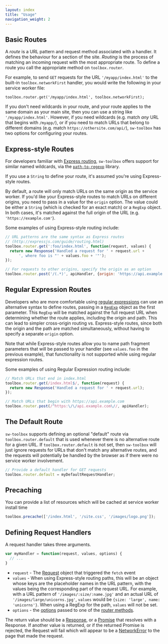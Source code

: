 ```yaml
---
layout: index
title: "Usage"
navigation_weight: 2
---
```


## Basic Routes

A _route_ is a URL pattern and request method associated with a handler.
It defines the behaviour for a section of the site.
_Routing_ is the process of matching an incoming request with the most
appropriate route. To define a route you call the appropriate method on
`toolbox.router`.

For example, to send `GET` requests for the URL `'/myapp/index.html'` to the
built-in `toolbox.networkFirst` handler, you would write the following in your
service worker file:

`toolbox.router.get('/myapp/index.html', toolbox.networkFirst);`

If you don't need wildcards in your route, and your route applies to the same
domain as your main site, then you can use a string like `'/myapp/index.html'`.
However, if you need wildcards (e.g. match _any_ URL that begins with
`/myapp/`), or if you need to match URLs that belong to different domains (e.g.
match `https://othersite.com/api/`), `sw-toolbox` has two options for
configuring your routes.

## Express-style Routes

For developers familiar with [Express routing](http://expressjs.com/en/guide/routing.html),
`sw-toolbox` offers support for similar named wildcards, via the
[`path-to-regexp`](https://github.com/pillarjs/path-to-regexp) library.

If you use a `String` to define your route, it's assumed you're using
Express-style routes.

By default, a route will only match URLs on the same origin as the service
worker. If you'd like your Express-style routes to match URLs on different
origins, you need to pass in a value for the `origin` option. The value could be
either a `String` (which is checked for an exact match) or a `RegExp` object.
In both cases, it's matched against the full origin of the URL
(e.g. `'https://example.com'`).

Some examples of using Express-style routing include:

```javascript
// URL patterns are the same syntax as Express routes
// (http://expressjs.com/guide/routing.html)
toolbox.router.get(':foo/index.html', function(request, values) {
  return new Response('Handled a request for ' + request.url +
      ', where foo is "' + values.foo + '"');
});

// For requests to other origins, specify the origin as an option
toolbox.router.post('/(.*)', apiHandler, {origin: 'https://api.example.com'});
```

## Regular Expression Routes

Developers who are more comfortable using [regular expressions](https://regex101.com/)
can use an alternative syntax to define routes, passing in a
[`RegExp`](https://developer.mozilla.org/en-US/docs/Web/JavaScript/Guide/Regular_Expressions)
object as the first parameter. This `RegExp` will be matched against the full
request URL when determining whether the route applies, including the origin and
path. This can lead to simpler cross-origin routing vs. Express-style routes,
since both the origin and the path are matched simultaneously, without having
to specify a separate `origin` option.

Note that while Express-style routes allow you to name path fragment
parameters that will be passed to your handler (see `values.foo` in the previous
example), that functionality is not supported while using regular expression
routes.

Some examples of using Regular Expression routing include:

```javascript
// Match URLs that end in index.html
toolbox.router.get(/index.html$/, function(request) {
  return new Response('Handled a request for ' + request.url);
});

// Match URLs that begin with https://api.example.com
toolbox.router.post(/^https:\/\/api.example.com\//, apiHandler);
```

## The Default Route

`sw-toolbox` supports defining an optional "default" route via
`toolbox.router.default` that is used whenever there is no alternative route for
a given URL. If `toolbox.router.default` is not set, then `sw-toolbox` will
just ignore requests for URLs that don't match any alternative routes, and the
requests will potentially be handled by the browser as if there were no
service worker involvement.

```javascript
// Provide a default handler for GET requests
toolbox.router.default = myDefaultRequestHandler;
```

## Precaching

You can provide a list of resources which will be cached at service worker install time

```javascript
toolbox.precache(['/index.html', '/site.css', '/images/logo.png']);
```

## Defining Request Handlers
A request handler takes three arguments.

```javascript
var myHandler = function(request, values, options) {
  // ...
}
```

- `request` - The [Request](https://fetch.spec.whatwg.org/#request) object that
triggered the `fetch` event
- `values` - When using Express-style routing paths, this will be an object
whose keys are the placeholder names in the URL pattern, with the values being
the corresponding part of the request URL. For example, with a URL pattern of
`'/images/:size/:name.jpg'` and an actual URL of `'/images/large/unicorns.jpg'`,
`values` would be `{size: 'large', name: 'unicorns'}`.
When using a RegExp for the path, `values` will not be set.
- `options` - the [options](./api#options) passed to one of the [router methods](./api#expressive-approach).

The return value should be a [Response](https://fetch.spec.whatwg.org/#response),
or a [Promise](http://www.html5rocks.com/en/tutorials/es6/promises/) that
resolves with a Response. If another value is returned, or if the returned
Promise is rejected, the Request will fail which will appear to be a
[NetworkError](https://developer.mozilla.org/en-US/docs/Web/API/DOMException#exception-NetworkError)
to the page that made the request.
